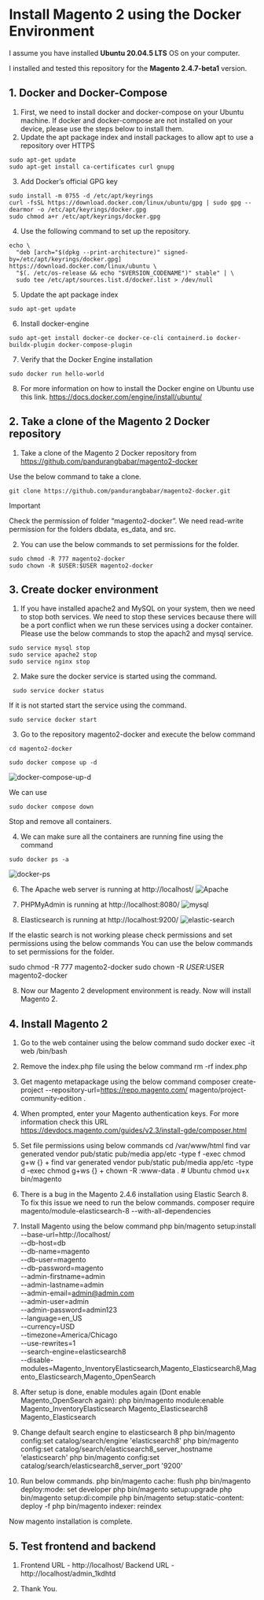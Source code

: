 # Install Magento 2 using the Docker Environment 

I assume you have installed **Ubuntu 20.04.5 LTS** OS on your computer. 

I installed and tested this repository for the **Magento 2.4.7-beta1** version.

## 1. Docker and Docker-Compose ##
   1. First, we need to install docker and docker-compose on your Ubuntu machine. If docker and docker-compose are not installed on your device, please use the steps below to install them.
   2. Update the apt package index and install packages to allow apt to use a repository over HTTPS
```
sudo apt-get update
sudo apt-get install ca-certificates curl gnupg
```
   3. Add Docker’s official GPG key
```
sudo install -m 0755 -d /etc/apt/keyrings
curl -fsSL https://download.docker.com/linux/ubuntu/gpg | sudo gpg --dearmor -o /etc/apt/keyrings/docker.gpg
sudo chmod a+r /etc/apt/keyrings/docker.gpg
```
   4. Use the following command to set up the repository.
```
echo \
  "deb [arch="$(dpkg --print-architecture)" signed-by=/etc/apt/keyrings/docker.gpg] https://download.docker.com/linux/ubuntu \
  "$(. /etc/os-release && echo "$VERSION_CODENAME")" stable" | \
  sudo tee /etc/apt/sources.list.d/docker.list > /dev/null
```
   5. Update the apt package index
```
sudo apt-get update
```
   6. Install docker-engine
```
sudo apt-get install docker-ce docker-ce-cli containerd.io docker-buildx-plugin docker-compose-plugin
```
   7. Verify that the Docker Engine installation
```
sudo docker run hello-world
```
   8. For more information on how to install the Docker engine on Ubuntu use this link.
https://docs.docker.com/engine/install/ubuntu/

## 2. Take a clone of the Magento 2 Docker repository ##
   1. Take a clone of the Magento 2 Docker repository from  
https://github.com/pandurangbabar/magento2-docker
 
Use the below command to take a clone.
```
git clone https://github.com/pandurangbabar/magento2-docker.git
```
> [!IMPORTANT]
> Check the permission of folder “magento2-docker”. We need read-write permission for the folders dbdata, es_data, and src.

2. You can use the below commands to set permissions for the folder.

```
sudo chmod -R 777 magento2-docker
sudo chown -R $USER:$USER magento2-docker
```

## 3. Create docker environment ##
   1. If you have installed apache2 and MySQL on your system, then we need to stop both services. We need to stop these services because there will be a port conflict when we run these services using a docker container. Please use the below commands to stop the apach2 and mysql service.
```
sudo service mysql stop
sudo service apache2 stop
sudo service nginx stop
```

   2. Make sure the docker service is started using the command.
```
 sudo service docker status
```
If it is not started start the service using the command.
```
sudo service docker start
```
   3. Go to the repository magento2-docker and execute the below command
```
cd magento2-docker

sudo docker compose up -d

```
![docker-compose-up-d](https://github.com/pandurangbabar/magento2-docker/assets/59949205/abfc913a-c706-4069-85cb-448ebfc5a362)

We can use 
```
sudo docker compose down

```
Stop and remove all containers.
  

4. We can make sure all the containers are running fine using the command
```
sudo docker ps -a

```
![docker-ps](https://github.com/pandurangbabar/magento2-docker/assets/59949205/a862aff1-d68b-4710-97d1-92aa4ccc48df)

   6. The Apache web server is running at http://localhost/
  ![Apache](https://github.com/pandurangbabar/magento2-docker/assets/59949205/7d18642b-d4f2-4d65-a141-369bf738413a)

   7. PHPMyAdmin is running at http://localhost:8080/
     ![mysql](https://github.com/pandurangbabar/magento2-docker/assets/59949205/90df2865-55e6-4300-beee-c55fd750c4ca)

   8. Elasticsearch is running at http://localhost:9200/
  ![elastic-search](https://github.com/pandurangbabar/magento2-docker/assets/59949205/46687196-fd3b-4d73-8401-cb5c9f4af597)

If the elastic search is not working please check permissions and set permissions using the below commands
You can use the below commands to set permissions for the folder.


sudo chmod -R 777 magento2-docker
sudo chown -R $USER:$USER magento2-docker


   8. Now our Magento 2 development environment is ready. Now will install Magento 2.
## 4. Install Magento 2 ##
   1. Go to the web container using the below command
sudo docker exec -it web /bin/bash
  

   2. Remove the index.php file using the below command
rm -rf index.php


   3. Get magento metapackage using the below command
 composer create-project --repository-url=https://repo.magento.com/ magento/project-community-edition .
  



   4. When prompted, enter your Magento authentication keys. For more information check this URL https://devdocs.magento.com/guides/v2.3/install-gde/composer.html
   5. Set file permissions using below commands
cd /var/www/html
find var generated vendor pub/static pub/media app/etc -type f -exec chmod g+w {} +
find var generated vendor pub/static pub/media app/etc -type d -exec chmod g+ws {} +
chown -R :www-data . # Ubuntu
chmod u+x bin/magento
  



   6. There is a bug in the Magento 2.4.6 installation using Elastic Search 8. To fix this issue we need to run the below commands. 
composer require magento/module-elasticsearch-8 --with-all-dependencies


   7. Install Magento using the below command
php bin/magento setup:install \
--base-url=http://localhost/ \
--db-host=db \
--db-name=magento \
--db-user=magento \
--db-password=magento \
--admin-firstname=admin \
--admin-lastname=admin \
--admin-email=admin@admin.com \
--admin-user=admin \
--admin-password=admin123 \
--language=en_US \
--currency=USD \
--timezone=America/Chicago \
--use-rewrites=1 \
--search-engine=elasticsearch8 \
--disable-modules=Magento_InventoryElasticsearch,Magento_Elasticsearch8,Magento_Elasticsearch,Magento_OpenSearch


   8. After setup is done, enable modules again (Dont enable Magento_OpenSearch again):
php bin/magento module:enable Magento_InventoryElasticsearch Magento_Elasticsearch8 Magento_Elasticsearch
   9. Change default search engine to elasticsearch 8
php bin/magento config:set catalog/search/engine 'elasticsearch8'
php bin/magento config:set catalog/search/elasticsearch8_server_hostname 'elasticsearch'
php bin/magento config:set catalog/search/elasticsearch8_server_port '9200'


   10. Run below commands.
php bin/magento cache: flush
php bin/magento deploy:mode: set developer
php bin/magento setup:upgrade
php bin/magento setup:di:compile
php bin/magento setup:static-content: deploy -f
php bin/magento indexer: reindex


Now magento installation is complete.
## 5. Test frontend and backend ##
   1. Frontend URL - http://localhost/
Backend URL - http://localhost/admin_1kdhtd


6. Thank You.
